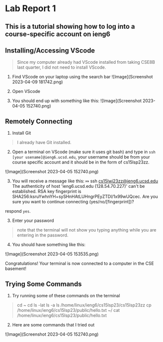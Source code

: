 Lab Report 1
============
This is a tutorial showing how to log into a course-specific account on ieng6
------------------------

**Installing/Accessing VScode**
---

> Since my computer already had VScode installed from taking CSE8B last quarter, I did not need to install VScode.

1. Find VScode on your laptop using the search bar
![Image](Screenshot 2023-04-09 181742.png)

2. Open VScode

3. You should end up with something like this:
![Image](Screenshot 2023-04-05 152740.png)




**Remotely Connecting**
---
1. Install Git

> I already have Git installed. 

2. Open a terminal on VScode (make sure it uses git bash) and type in `ssh [your usename]@ieng6.ucsd.edu`, your username should be from your course specific account and it should be in the form of cs15lsp23zz.

![Image](Screenshot 2023-04-05 152740.png)

3. You will receive a message like this: 
⤇ ssh cs15lwi23zz@ieng6.ucsd.edu
The authenticity of host 'ieng6.ucsd.edu (128.54.70.227)' can't be established.
RSA key fingerprint is SHA256:ksruYwhnYH+sySHnHAtLUHngrPEyZTDl/1x99wUQcec.
Are you sure you want to continue connecting (yes/no/[fingerprint])? 

respond `yes`.

3. Enter your password 
> note that the terminal will not show you typing anything while you are entering in the password.

4. You should have something like this:

![Image](Screenshot 2023-04-05 153535.png)


Congratulations! Your terminal is now connected to a computer in the CSE basement!


**Trying Some Commands**
---
1. Try running some of these commands on the terminal
> cd ~
cd
ls -lat
ls -a
ls /home/linux/ieng6/cs15lsp23/cs15lsp23zz
cp /home/linux/ieng6/cs15lsp23/public/hello.txt ~/
cat /home/linux/ieng6/cs15lsp23/public/hello.txt

2. Here are some commands that I tried out

![Image](Screenshot 2023-04-05 152740.png)
